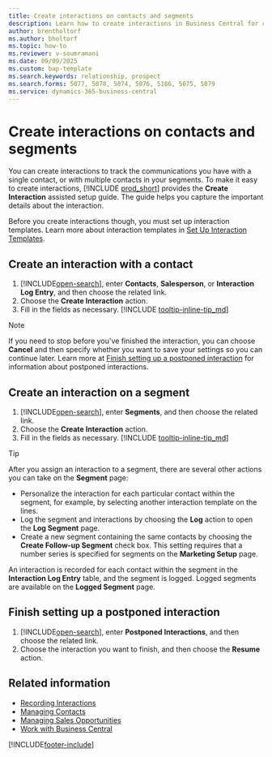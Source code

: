 ```yaml
---
title: Create interactions on contacts and segments
description: Learn how to create interactions in Business Central for communication that you have with your contacts and segments.
author: brentholtorf
ms.author: bholtorf
ms.topic: how-to
ms.reviewer: v-soumramani
ms.date: 09/09/2025
ms.custom: bap-template
ms.search.keywords: relationship, prospect
ms.search.forms: 5077, 5078, 5074, 5076, 5186, 5075, 5079
ms.service: dynamics-365-business-central
---
```


# Create interactions on contacts and segments

You can create interactions to track the communications you have with a single contact, or with multiple contacts in your segments. To make it easy to create interactions, [!INCLUDE [prod_short](includes/prod_short.md)] provides the **Create Interaction** assisted setup guide. The guide helps you capture the important details about the interaction.

Before you create interactions though, you must set up interaction templates. Learn more about interaction templates in [Set Up Interaction Templates](marketing-interactions.md).

## Create an interaction with a contact

1. [!INCLUDE[open-search](includes/open-search.md)], enter **Contacts**, **Salesperson**, or **Interaction Log Entry**, and then choose the related link.
2. Choose the **Create Interaction** action.
3. Fill in the fields as necessary. [!INCLUDE [tooltip-inline-tip_md](includes/tooltip-inline-tip_md.md)]

> [!NOTE]  
> If you need to stop before you've finished the interaction, you can choose **Cancel** and then specify whether you want to save your settings so you can continue later. Learn more at [Finish setting up a postponed interaction](#finish-setting-up-a-postponed-interaction) for information about postponed interactions.

## Create an interaction on a segment

1. [!INCLUDE[open-search](includes/open-search.md)], enter **Segments**, and then choose the related link.
2. Choose the **Create Interaction** action.
3. Fill in the fields as necessary. [!INCLUDE [tooltip-inline-tip_md](includes/tooltip-inline-tip_md.md)]

> [!TIP]
> After you assign an interaction to a segment, there are several other actions you can take on the **Segment** page:
>
> * Personalize the interaction for each particular contact within the segment, for example, by selecting another interaction template on the lines.  
> * Log the segment and interactions by choosing the **Log** action to open the **Log Segment** page.
> * Create a new segment containing the same contacts by choosing the **Create Follow-up Segment** check box. This setting requires that a number series is specified for segments on the **Marketing Setup** page.

An interaction is recorded for each contact within the segment in the **Interaction Log Entry** table, and the segment is logged. Logged segments are available on the **Logged Segment** page.

## Finish setting up a postponed interaction

1. [!INCLUDE[open-search](includes/open-search.md)], enter **Postponed Interactions**, and then choose the related link.
2. Choose the interaction you want to finish, and then choose the **Resume** action.

## Related information

- [Recording Interactions](marketing-interactions.md)  
- [Managing Contacts](marketing-contacts.md)  
- [Managing Sales Opportunities](marketing-manage-sales-opportunities.md)  
- [Work with Business Central](ui-work-product.md)

[!INCLUDE[footer-include](includes/footer-banner.md)]
